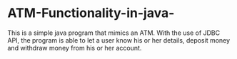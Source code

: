 # ATM-Functionality-in-java-
This is a simple java program that mimics an ATM. With the use of JDBC API, the program is able to let a user know his or her details, deposit money and withdraw money from his or her account.
